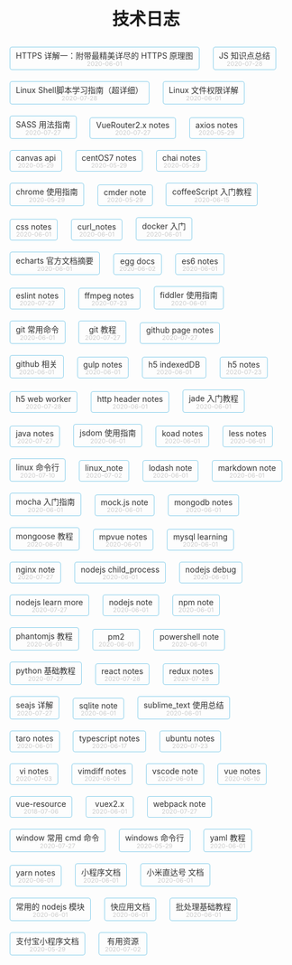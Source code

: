 # 技术日志

<style>
    h1 {font-size: 30px; text-align: center;}
    ul, li {list-style: none; padding: 0;}
    li{display: inline-block; margin: 10px; border: 1px solid skyblue; border-radius: 4px; text-align: center; padding: 4px 10px;}

    li a {text-decoration: none; color: #333; display: block; }
    li a:hover {color: crimson; text-decoration: none;}
    li time {display: block; line-height: 1; color: #ccc; font-size: 11px;}

    div.container {
        width: 100%;
        box-sizing: border-box;
        padding: 0;
        margin: 0;
    }
</style>

<!-- links-start -->
+ [HTTPS 详解一：附带最精美详尽的 HTTPS 原理图](./docs/https详解1.html)<time>2020-06-01</time>
+ [JS 知识点总结](./docs/js_note.html)<time>2020-07-28</time>
+ [Linux Shell脚本学习指南（超详细）](./docs/shell_note.html)<time>2020-07-28</time>
+ [Linux 文件权限详解](./docs/linux文件权限详解.html)<time>2020-06-01</time>
+ [SASS 用法指南](./docs/sass_note.html)<time>2020-07-27</time>
+ [VueRouter2.x notes](./docs/vueRouter_note.html)<time>2020-07-27</time>
+ [axios notes](./docs/axios_note.html)<time>2020-05-29</time>
+ [canvas api](./docs/canvas_api.html)<time>2020-05-29</time>
+ [centOS7 notes](./docs/centos_note.html)<time>2020-05-29</time>
+ [chai notes](./docs/chai_notes.html)<time>2020-05-29</time>
+ [chrome 使用指南](./docs/chrome_note.html)<time>2020-05-29</time>
+ [cmder note](./docs/cmder_note.html)<time>2020-05-29</time>
+ [coffeeScript 入门教程](./docs/coffeeScript_note.html)<time>2020-06-15</time>
+ [css notes](./docs/css_note.html)<time>2020-06-01</time>
+ [curl_notes](./docs/curl_notes.html)<time>2020-06-01</time>
+ [docker 入门](./docs/docker_note.html)<time>2020-06-01</time>
+ [echarts 官方文档摘要](./docs/echart_note.html)<time>2020-06-01</time>
+ [egg docs](./docs/egg_note.html)<time>2020-06-02</time>
+ [es6 notes](./docs/es6_note.html)<time>2020-06-01</time>
+ [eslint notes](./docs/eslint_note.html)<time>2020-07-27</time>
+ [ffmpeg notes](./docs/ffmpeg_note.html)<time>2020-07-23</time>
+ [fiddler 使用指南](./docs/fiddler_note.html)<time>2020-06-01</time>
+ [git 常用命令](./docs/git-commands.html)<time>2020-06-01</time>
+ [git 教程](./docs/git-teaching.html)<time>2020-07-27</time>
+ [github page notes](./docs/github_page_note.html)<time>2020-07-27</time>
+ [github 相关](./docs/github_note.html)<time>2020-06-01</time>
+ [gulp notes](./docs/gulp_note.html)<time>2020-06-01</time>
+ [h5 indexedDB](./docs/h5_indexedDB.html)<time>2020-06-01</time>
+ [h5 notes](./docs/h5_note.html)<time>2020-07-23</time>
+ [h5 web worker](./docs/h5_webworker.html)<time>2020-07-28</time>
+ [http header notes](./docs/http_header_note.html)<time>2020-06-01</time>
+ [jade 入门教程](./docs/jade_note.html)<time>2020-06-01</time>
+ [java notes](./docs/java_note.html)<time>2020-07-27</time>
+ [jsdom 使用指南](./docs/node_package_jsdom.html)<time>2020-06-01</time>
+ [koad notes](./docs/koa_note.html)<time>2020-06-01</time>
+ [less notes](./docs/less_note.html)<time>2020-06-01</time>
+ [linux 命令行](./docs/linux命令行.html)<time>2020-07-10</time>
+ [linux_note](./docs/linux_note.html)<time>2020-07-02</time>
+ [lodash note](./docs/lodash_note.html)<time>2020-06-01</time>
+ [markdown note](./docs/markdown_note.html)<time>2020-06-01</time>
+ [mocha 入门指南](./docs/mocha_note.html)<time>2020-06-01</time>
+ [mock.js note](./docs/mockjs_note.html)<time>2020-06-01</time>
+ [mongodb notes](./docs/mongo_note.html)<time>2020-06-01</time>
+ [mongoose 教程](./docs/mongoose_note.html)<time>2020-06-01</time>
+ [mpvue notes](./docs/mpvue_note.html)<time>2020-06-01</time>
+ [mysql learning](./docs/sql_note.html)<time>2020-06-01</time>
+ [nginx note](./docs/nginx.html)<time>2020-07-27</time>
+ [nodejs child_process](./docs/node_child_process.html)<time>2020-06-01</time>
+ [nodejs debug](./docs/node_debug.html)<time>2020-06-01</time>
+ [nodejs learn more](./docs/nodejs_lm.html)<time>2020-07-27</time>
+ [nodejs note](./docs/node_note.html)<time>2020-06-01</time>
+ [npm note](./docs/npm_note.html)<time>2020-06-01</time>
+ [phantomjs 教程](./docs/phantomjs_note.html)<time>2020-06-01</time>
+ [pm2](./docs/pm2_note.html)<time>2020-06-01</time>
+ [powershell note](./docs/powershell_note.html)<time>2020-06-01</time>
+ [python 基础教程](./docs/python_note.html)<time>2020-07-27</time>
+ [react notes](./docs/react_note.html)<time>2020-07-28</time>
+ [redux notes](./docs/redux_note.html)<time>2020-07-28</time>
+ [seajs 详解](./docs/seajs_note.html)<time>2020-07-27</time>
+ [sqlite note](./docs/sqlite_note.html)<time>2020-06-01</time>
+ [sublime_text 使用总结](./docs/sublime_note.html)<time>2020-06-01</time>
+ [taro notes](./docs/taro_note.html)<time>2020-06-01</time>
+ [typescript notes](./docs/typescript_note.html)<time>2020-06-17</time>
+ [ubuntu notes](./docs/ubuntu_note.html)<time>2020-07-23</time>
+ [vi notes](./docs/vi_note.html)<time>2020-07-03</time>
+ [vimdiff notes](./docs/vimdiff_note.html)<time>2020-06-01</time>
+ [vscode note](./docs/vscode_note.html)<time>2020-06-01</time>
+ [vue notes](./docs/vue_draft.html)<time>2020-06-10</time>
+ [vue-resource](./docs/vueResource_note.html)<time>2018-07-06</time>
+ [vuex2.x](./docs/vuex_note.html)<time>2020-06-01</time>
+ [webpack note](./docs/webpack_note.html)<time>2020-07-27</time>
+ [window 常用 cmd 命令](./docs/windows_note.html)<time>2020-07-27</time>
+ [windows 命令行](./docs/cmd_note.html)<time>2020-05-29</time>
+ [yaml 教程](./docs/yaml_note.html)<time>2020-06-01</time>
+ [yarn notes](./docs/yarn_note.html)<time>2020-06-01</time>
+ [小程序文档](./docs/wxapp_note.html)<time>2020-06-01</time>
+ [小米直达号 文档](./docs/miapp_note.html)<time>2020-06-01</time>
+ [常用的 nodejs 模块](./docs/node_package.html)<time>2020-06-01</time>
+ [快应用文档](./docs/quickapp_note.html)<time>2020-06-01</time>
+ [批处理基础教程](./docs/bat_note.html)<time>2020-06-01</time>
+ [支付宝小程序文档](./docs/aliapp_note.html)<time>2020-05-29</time>
+ [有用资源](./docs/useful.html)<time>2020-07-02</time>
<!-- links-end -->
